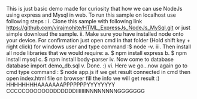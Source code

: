 This is just basic demo made for curiosity that how we can use NodeJs using express and Mysql in web.
To run this sample on localhost use following steps :
	i. Clone this sample with following link https://github.com/virajmohite/HTML_ExpressJs_NodeJs_MySql.git or just simple download the sample.
	ii. Make sure you have installed node onto your device. For confirmation just open cmd in that folder (Hold shift key +   right click) for windows user and type command :$ node -v.
	iii. Then install all node libraries that we would require:
		 a. $ npm install express
		 b. $ npm install mysql
		 c. $ npm install body-parser
	iv. Now come to database database
		import demo_db.sql
	v. Done. :)
	vi. Here we go...now again go to cmd type command : $ node app.js if we get result connected in cmd then open index.html file on browser fill the info we will get result :)
	HHHHHHHHAAAAAAAPPPPPPPYYYYYYYY CCCCCOOOOOODDDDDDDIIIIIIINNNNNNNNGGGGGGG
